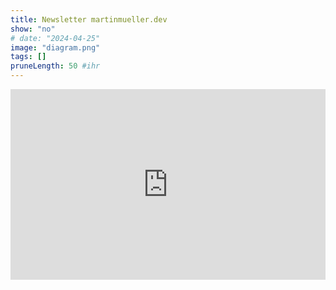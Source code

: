 ```yaml
---
title: Newsletter martinmueller.dev
show: "no"
# date: "2024-04-25"
image: "diagram.png"
tags: []
pruneLength: 50 #ihr
---
```


<iframe width="540" height="305" src="https://1815848c.sibforms.com/serve/MUIFAPbl-vtXRz6abKBJPVvoErGObFMeUIbuBLpUrOdMBf5SAL_M-bBLTKsRb-G82aNqnmkHttpdytYy6mIba-H5OPXSjc93u0Yix3FfVGYKkRZO3gKl3pCaND1Ole4-Pfw5RXUmPXViRXkJgpKnO3PNjrANpBOiKr6nUk1t5pP4a3hPOyeEpH5HCwnEtWzeM279A3v-DKA46_Wb" frameborder="0" scrolling="auto" allowfullscreen style="display: block;margin-left: auto;margin-right: auto;max-width: 100%;"></iframe>
